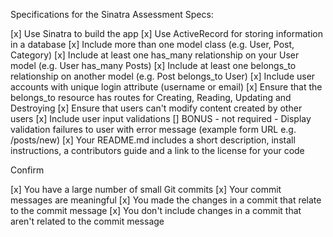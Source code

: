 Specifications for the Sinatra Assessment
Specs:

 [x] Use Sinatra to build the app
 [x] Use ActiveRecord for storing information in a database
 [x] Include more than one model class (e.g. User, Post, Category)
 [x] Include at least one has_many relationship on your User model (e.g. User has_many Posts)
 [x] Include at least one belongs_to relationship on another model (e.g. Post belongs_to User)
 [x] Include user accounts with unique login attribute (username or email)
 [x] Ensure that the belongs_to resource has routes for Creating, Reading, Updating and Destroying
 [x] Ensure that users can't modify content created by other users
 [x] Include user input validations
 [] BONUS - not required - Display validation failures to user with error message (example form URL e.g. /posts/new)
 [x] Your README.md includes a short description, install instructions, a contributors guide and a link to the license for your code
 
 
Confirm

 [x] You have a large number of small Git commits
 [x] Your commit messages are meaningful
 [x] You made the changes in a commit that relate to the commit message
 [x] You don't include changes in a commit that aren't related to the commit message